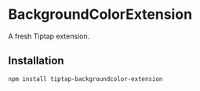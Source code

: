 # BackgroundColorExtension

A fresh Tiptap extension.

## Installation

```bash
npm install tiptap-backgroundcolor-extension
```